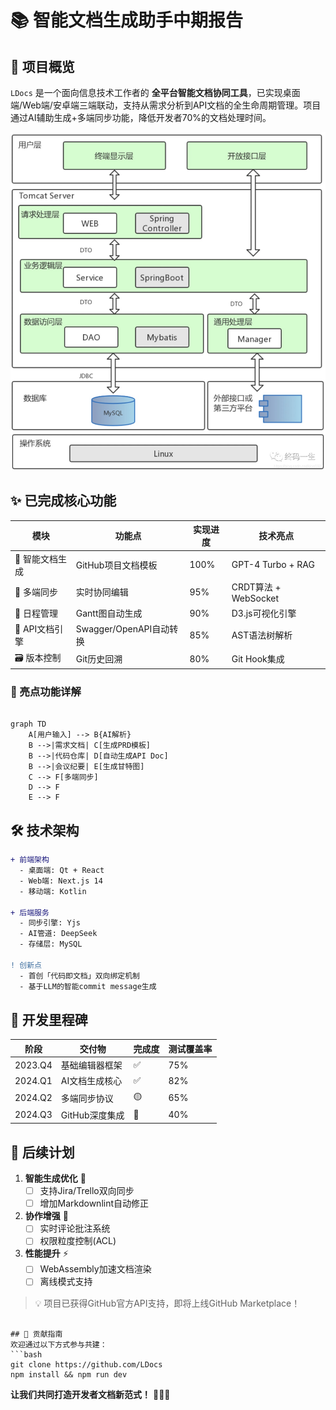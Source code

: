# 📚 智能文档生成助手中期报告

## 🚀 项目概览

`LDocs` 是一个面向信息技术工作者的 **全平台智能文档协同工具**，已实现桌面端/Web端/安卓端三端联动，支持从需求分析到API文档的全生命周期管理。项目通过AI辅助生成+多端同步功能，降低开发者70%的文档处理时间。

![系统架构图](https://github.com/luobiwen/LDocs/blob/main/image/4.png)

## ✨ 已完成核心功能

| 模块            | 功能点                      | 实现进度 | 技术亮点                 |
|-----------------|---------------------------|----------|-------------------------|
| 📄 智能文档生成   | GitHub项目文档模板         | 100%     | GPT-4 Turbo + RAG       |
| 🔄 多端同步      | 实时协同编辑               | 95%      | CRDT算法 + WebSocket    |
| 📅 日程管理      | Gantt图自动生成            | 90%      | D3.js可视化引擎         |
| 🧩 API文档引擎   | Swagger/OpenAPI自动转换    | 85%      | AST语法树解析           |
| 🗃️ 版本控制     | Git历史回溯                | 80%      | Git Hook集成            |

### 🌟 亮点功能详解

```mermaid

graph TD
    A[用户输入] --> B{AI解析}
    B -->|需求文档| C[生成PRD模板]
    B -->|代码仓库| D[自动生成API Doc]
    B -->|会议纪要| E[生成甘特图]
    C --> F[多端同步]
    D --> F
    E --> F

```

## 🛠️ 技术架构
```diff
+ 前端架构
  - 桌面端: Qt + React
  - Web端: Next.js 14 
  - 移动端: Kotlin 

+ 后端服务
  - 同步引擎: Yjs 
  - AI管道: DeepSeek 
  - 存储层: MySQL

! 创新点
  - 首创「代码即文档」双向绑定机制
  - 基于LLM的智能commit message生成
```

## 📅 开发里程碑
| 阶段       | 交付物                      | 完成度 | 测试覆盖率 |
|-----------|---------------------------|--------|-----------|
| 2023.Q4   | 基础编辑器框架             | ✅     | 75%       |
| 2024.Q1   | AI文档生成核心             | ✅     | 82%       |
| 2024.Q2   | 多端同步协议               | 🟡     | 65%       |
| 2024.Q3   | GitHub深度集成            | 🚧     | 40%       |

## 📌 后续计划
1. **智能生成优化** 🔧
   - [ ] 支持Jira/Trello双向同步
   - [ ] 增加Markdownlint自动修正

2. **协作增强** 👥
   - [ ] 实时评论批注系统
   - [ ] 权限粒度控制(ACL)

3. **性能提升** ⚡
   - [ ] WebAssembly加速文档渲染
   - [ ] 离线模式支持

> 💡 项目已获得GitHub官方API支持，即将上线GitHub Marketplace！
```

## 🤝 贡献指南
欢迎通过以下方式参与共建：
```bash
git clone https://github.com/LDocs
npm install && npm run dev
```

**让我们共同打造开发者文档新范式！** 🚀🚀🚀

```
